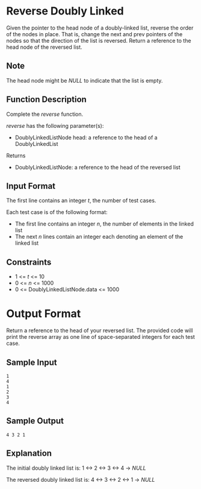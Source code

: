 # Reverse Doubly Linked

Given the pointer to the head node of a doubly-linked list, reverse
the order of the nodes in place. That is, change the next and prev
pointers of the nodes so that the direction of the list is reversed.
Return a reference to the head node of the reversed list.

## Note

The head node might be _NULL_ to indicate that the list is empty.

## Function Description

Complete the _reverse_ function.

_reverse_ has the following parameter(s):
- DoublyLinkedListNode head: a reference to the head of a DoublyLinkedList

Returns
- DoublyLinkedListNode: a reference to the head of the reversed list

## Input Format

The first line contains an integer _t_, the number of test cases.

Each test case is of the following format:
- The first line contains an integer _n_, the number of elements in the linked list
- The next _n_ lines contain an integer each denoting an element of the linked list

## Constraints

- 1 <= _t_ <= 10
- 0 <= _n_ <= 1000
- 0 <= DoublyLinkedListNode.data <= 1000

# Output Format

Return a reference to the head of your reversed list. The provided code will
print the reverse array as one line of space-separated integers for each test
case.

## Sample Input

```
1
4
1
2
3
4
```

## Sample Output

```
4 3 2 1
```

## Explanation

The initial doubly linked list is: 1 <-> 2 <-> 3 <-> 4 -> _NULL_

The reversed doubly linked list is: 4 <-> 3 <-> 2 <-> 1 -> _NULL_
